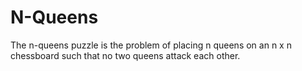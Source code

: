 # N-Queens
The n-queens puzzle is the problem of placing n queens on an n x n chessboard such that no two queens attack each other.
